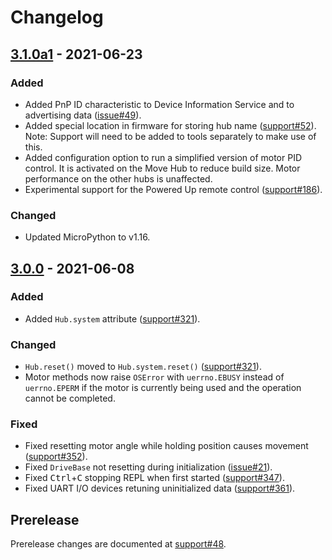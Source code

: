 <!-- Refer to https://keepachangelog.com/en/1.0.0/ for guidance. -->

# Changelog

## [3.1.0a1] - 2021-06-23

### Added
- Added PnP ID characteristic to Device Information Service and to advertising
  data ([issue#49]).
- Added special location in firmware for storing hub name ([support#52]). Note:
  Support will need to be added to tools separately to make use of this.
- Added configuration option to run a simplified version of motor PID control.
  It is activated on the Move Hub to reduce build size. Motor performance on
  the other hubs is unaffected.
- Experimental support for the Powered Up remote control ([support#186]).

### Changed
- Updated MicroPython to v1.16.


## [3.0.0] - 2021-06-08

### Added
- Added `Hub.system` attribute ([support#321]).

### Changed
- `Hub.reset()` moved to `Hub.system.reset()` ([support#321]).
- Motor methods now raise `OSError` with `uerrno.EBUSY` instead of `uerrno.EPERM`
  if the motor is currently being used and the operation cannot be completed.

### Fixed
- Fixed resetting motor angle while holding position causes movement ([support#352]).
- Fixed `DriveBase` not resetting during initialization ([issue#21]).
- Fixed <kbd>Ctrl</kbd>+<kbd>C</kbd> stopping REPL when first started ([support#347]).
- Fixed UART I/O devices retuning uninitialized data ([support#361]).

## Prerelease

Prerelease changes are documented at [support#48].


<!-- let's try to keep this list sorted -->
[issue#21]: https://github.com/pybricks/pybricks-micropython/issues/21
[issue#49]: https://github.com/pybricks/pybricks-micropython/issues/49
[support#48]: https://github.com/pybricks/support/issues/48
[support#52]: https://github.com/pybricks/support/issues/52
[support#186]: https://github.com/pybricks/support/issues/186
[support#321]: https://github.com/pybricks/support/issues/321
[support#347]: https://github.com/pybricks/support/issues/347
[support#352]: https://github.com/pybricks/support/issues/352
[support#361]: https://github.com/pybricks/support/issues/361

[Unreleased]: https://github.com/pybricks/pybricks-micropython/compare/v3.1.0a1...HEAD
[3.1.0a1]: https://github.com/pybricks/pybricks-micropython/compare/v3.0.0...v3.1.0a1
[3.0.0]: https://github.com/pybricks/pybricks-micropython/compare/v3.0.0c1...v3.0.0
